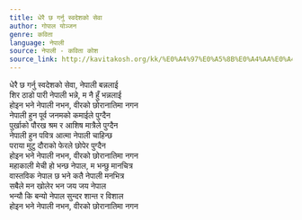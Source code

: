 ```yaml
---
title: धेरै छ गर्नु स्वदेशको सेवा
author: गोपाल योञ्जन
genre: कविता
language: नेपाली
source: नेपाली - कविता कोश
source_link: http://kavitakosh.org/kk/%E0%A4%97%E0%A5%8B%E0%A4%AA%E0%A4%BE%E0%A4%B2_%E0%A4%AF%E0%A5%8B%E0%A4%9E%E0%A5%8D%E0%A4%9C%E0%A4%A8
---
```


धेरै छ गर्नु स्वदेशको सेवा, नेपाली बन्नलाई  
शिर ठाडो पारी नेपाली भन्ने, म नै हुँ भन्नलाई  
होइन भने नेपाली नभन, वीरको छोरानातिमा नगन  
नेपाली हुन पूर्व जनमको कमाईले पुग्दैन  
पुर्खाको पौरख श्रम र आशिष मात्रैले पुग्दैन  
नेपाली हुन पवित्र आत्मा नेपाली चाहिन्छ  
पराया मुटु दौराको फेरले छोपेर पुग्दैन  
होइन भने नेपाली नभन, वीरको छोरानातिमा नगन  
महाकाली मेची हो भन्छ नेपाल, म भन्छु मानचित्र  
वास्तविक नेपाल छ भने कतै नेपाली मनभित्र  
सबैले मन खोलेर भन जय जय नेपाल  
भन्यौ कि बन्यो नेपाल सुन्दर शान्त र विशाल  
होइन भने नेपाली नभन, वीरको छोरानातिमा नगन
